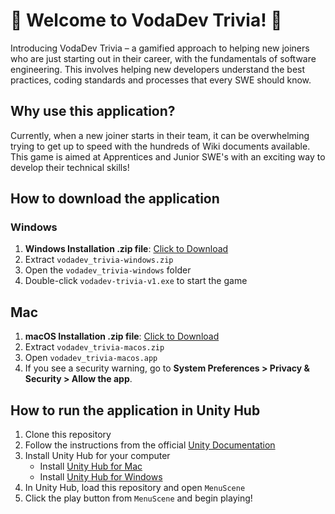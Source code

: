 # 👾 Welcome to VodaDev Trivia! 👾
Introducing VodaDev Trivia – a gamified approach to helping new joiners who are just starting out in their career, with the fundamentals of software engineering. This involves helping new developers understand the best practices, coding standards and processes that every SWE should know. 

## Why use this application?
Currently, when a new joiner starts in their team, it can be overwhelming trying to get up to speed with the hundreds of Wiki documents available. This game is aimed at Apprentices and Junior SWE's with an exciting way to develop their technical skills! 

## How to download the application
### Windows
1. **Windows Installation .zip file**: [Click to Download](https://github.com/hannahnobeebux/wiredev-studios/raw/refs/heads/main/BuildsWindowed/vodadev_trivia-windows.zip)
2. Extract `vodadev_trivia-windows.zip`
3. Open the `vodadev_trivia-windows` folder
4. Double-click `vodadev-trivia-v1.exe` to start the game

## Mac
1. **macOS Installation .zip file**: [Click to Download](https://github.com/hannahnobeebux/wiredev-studios/raw/refs/heads/main/BuildsWindowed/vodadev_trivia-mac.zip)
2. Extract `vodadev_trivia-macos.zip`
3. Open `vodadev_trivia-macos.app`
4. If you see a security warning, go to **System Preferences > Privacy & Security > Allow the app**.

## How to run the application in Unity Hub
1. Clone this repository 
2. Follow the instructions from the official [Unity Documentation](https://unity.com/download)
3. Install Unity Hub for your computer 
    - Install [Unity Hub for Mac](https://public-cdn.cloud.unity3d.com/hub/prod/UnityHubSetup.dmg)
    - Install [Unity Hub for Windows](https://public-cdn.cloud.unity3d.com/hub/prod/UnityHubSetup.exe)
4. In Unity Hub, load this repository and open `MenuScene`
5. Click the play button from `MenuScene` and begin playing!

